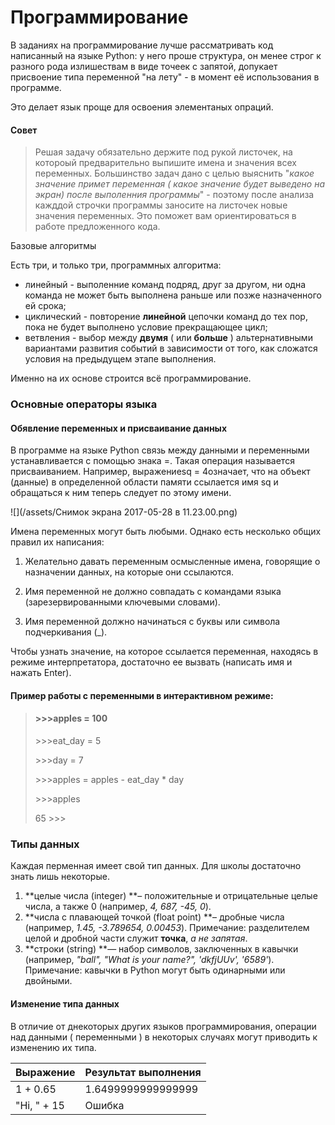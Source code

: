 # Программирование

В заданиях на программирование лучше рассматривать код написанный на языке Python: у него проше структура, он менее строг к разного рода излишествам в виде точеек с запятой, допукает присвоение типа переменной "на лету" - в момент её использования в программе.

Это делает язык проще для освоения элементаных опраций.

#### **Совет**

> Решая задачу обязательно держите под рукой листочек, на котороый предварительно выпишите имена и значения всех переменных. Большинство задач дано с целью выяснить "_какое значение примет переменная \( какое значение будет выведено на экран\) после выполенния программы_" - поэтому после анализа кажддой строчки программы заносите на листочек новые значения переменных. Это поможет вам ориентироваться в работе предложенного кода.

Базовые алгоритмы

Есть три, и только три, программных алгоритма:

* линейный - выполенние команд подряд, друг за другом, ни одна команда не может быть выполнена раньше или позже назначенного ей срока;
* циклический - повторение **линейной** цепочки команд до тех пор, пока не будет выполнено условие прекращающее цикл;
* ветвления - выбор между **двумя** \( или **больше** \) альтернативными вариантами развития событий в зависимости от того, как сложатся условия на предыдущем этапе выполнения.

Именно на их основе строится всё программирование.

### Основные операторы языка

#### Обявление переменных и присваивание данных

В программе на языке Python связь между данными и переменными устанавливается с помощью знака =. Такая операция называется присваиванием. Например, выражениеsq = 4означает, что на объект \(данные\) в определенной области памяти ссылается имя sq и обращаться к ним теперь следует по этому имени.

![](/assets/Снимок экрана 2017-05-28 в 11.23.00.png)

Имена переменных могут быть любыми. Однако есть несколько общих правил их написания:

1. Желательно давать переменным осмысленные имена, говорящие о назначении данных, на которые они ссылаются.

2. Имя переменной не должно совпадать с командами языка \(зарезервированными ключевыми словами\).

3. Имя переменной должно начинаться с буквы или символа подчеркивания \(\_\).

Чтобы узнать значение, на которое ссылается переменная, находясь в режиме интерпретатора, достаточно ее вызвать \(написать имя и нажать Enter\).

#### Пример работы с переменными в интерактивном режиме:

> #### &gt;&gt;&gt;apples = 100
>
> &gt;&gt;&gt;eat\_day = 5
>
> &gt;&gt;&gt;day = 7
>
> &gt;&gt;&gt;apples = apples - eat\_day \* day
>
> &gt;&gt;&gt;apples
>
> 65 &gt;&gt;&gt;

### Типы данных

Каждая перменная имеет свой тип данных. Для школы достаточно знать лишь  некоторые.

1. **целые числа \(integer\) **– положительные и отрицательные целые числа, а также 0 \(например, _4, 687, -45, 0_\).
2. **числа с плавающей точкой \(float point\) **– дробные числа \(например, _1.45, -3.789654, 0.00453_\). Примечание: разделителем целой и дробной части служит **точка**, _а не запятая_.
3. **строки \(string\) **— набор символов, заключенных в кавычки \(например, _"ball", "What is your name?", 'dkfjUUv', '6589'_\). Примечание: кавычки в Python могут быть одинарными или двойными.

#### Изменение типа данных

В отличие от днекоторых других языков программирования, операции над данными \( переменными \) в некоторых случаях могут приводить к изменению их типа.

| Выражение | Результат выполнения |
| :--- | :--- |
| 1 + 0.65 | 1.6499999999999999 |
| "Hi, " + 15 | Oшибка |



